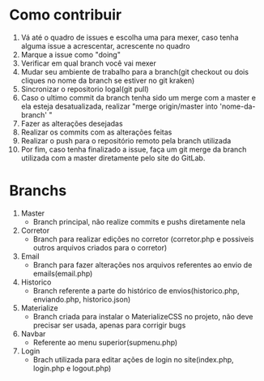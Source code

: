 
# Como contribuir
1. Vá até o quadro de issues e escolha uma para mexer, caso tenha alguma issue a acrescentar, acrescente no quadro
2. Marque a issue como "doing"
3. Verificar em qual branch você vai mexer
4. Mudar seu ambiente de trabalho para a branch(git checkout ou dois cliques no nome da branch se estiver no git kraken)
5. Sincronizar o repositorio logal(git pull)
6. Caso o ultimo commit da branch tenha sido um merge com a master e ela esteja desatualizada, realizar "merge origin/master into 'nome-da-branch' "
7. Fazer as alterações desejadas
8. Realizar os commits com as alterações feitas
9. Realizar o push para o repositório remoto pela branch utilizada
10. Por fim, caso tenha finalizado a issue, faça um git merge da branch utilizada com a master diretamente pelo site do GitLab. 


# Branchs
1. Master
	* Branch principal, não realize commits e pushs diretamente nela
2. Corretor
	* Branch para realizar edições no corretor (corretor.php e possiveis outros arquivos criados para o corretor)
3. Email
	* Branch para fazer alterações nos arquivos referentes ao envio de emails(email.php)
4. Historico
	* Branch referente a parte do histórico de envios(historico.php, enviando.php, historico.json)
5. Materialize
	* Branch criada para instalar o MaterializeCSS no projeto, não deve precisar ser usada, apenas para corrigir bugs
6. Navbar
	* Referente ao menu superior(supmenu.php)
7. Login
	* Brach utilizada para editar ações de login no site(index.php, login.php e logout.php)